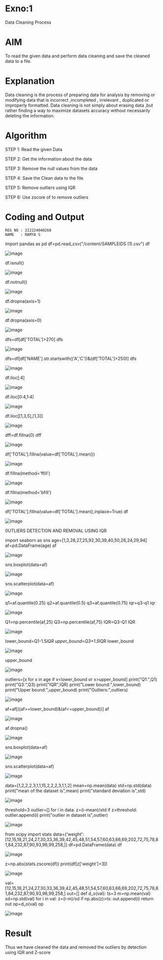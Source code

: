 # Exno:1
Data Cleaning Process

# AIM
To read the given data and perform data cleaning and save the cleaned data to a file.

# Explanation
Data cleaning is the process of preparing data for analysis by removing or modifying data that is incorrect ,incompleted , irrelevant , duplicated or improperly formatted. Data cleaning is not simply about erasing data ,but rather finding a way to maximize datasets accuracy without necessarily deleting the information.

# Algorithm
STEP 1: Read the given Data

STEP 2: Get the information about the data

STEP 3: Remove the null values from the data

STEP 4: Save the Clean data to the file

STEP 5: Remove outliers using IQR

STEP 6: Use zscore of to remove outliers

# Coding and Output

    REG NO : 212224040268
    NAME   : RAMYA S


import pandas as pd
df=pd.read_csv("/content/SAMPLEIDS (1).csv")
df

![image](https://github.com/user-attachments/assets/15a41b32-9b69-4788-82ed-c09181d9463e)

df.isnull()

![image](https://github.com/user-attachments/assets/74d86fab-2d07-4b48-a362-6997474f8a10)

df.notnull()

![image](https://github.com/user-attachments/assets/255eac22-9b90-4f3a-baed-4c3c18ef38ee)

df.dropna(axis=1)

![image](https://github.com/user-attachments/assets/4009b6d2-cbb1-40b6-bf2e-1bc64116cf99)

df.dropna(axis=0)

![image](https://github.com/user-attachments/assets/b84f9e07-d501-4fd5-be21-a0d689606092)

dfs=df[df['TOTAL']>270]
dfs

![image](https://github.com/user-attachments/assets/65a835a3-86e7-4fdf-b681-31ae89476f0a)

dfs=df[df['NAME'].str.startswith(('A','C'))&(df['TOTAL']>250)]
dfs

![image](https://github.com/user-attachments/assets/f99e8d33-1104-4645-9bef-fcdaa4d21045)

df.iloc[:4]

![image](https://github.com/user-attachments/assets/b2607f2b-f704-4c8b-9a93-9f68c1495d84)

df.iloc[0:4,1:4]

![image](https://github.com/user-attachments/assets/387143ac-dec8-4567-9781-530dc33589df)

df.iloc[[1,3,5],[1,3]]

![image](https://github.com/user-attachments/assets/7fbcd8d4-d140-4b11-bdee-7ad8943ef3c4)

dff=df.fillna(0)
dff

![image](https://github.com/user-attachments/assets/da9adaa6-a031-4c4d-9858-1d98977a400a)

df['TOTAL'].fillna(value=df['TOTAL'].mean())

![image](https://github.com/user-attachments/assets/ed6d8871-e654-4361-a959-629c72c96080)

df.fillna(method='ffill')

![image](https://github.com/user-attachments/assets/517a482a-42cd-4e79-9dba-7ee06c53fac1)

df.fillna(method='bfill')

![image](https://github.com/user-attachments/assets/abeac8cb-bab4-4fed-b173-7290dabd4cc8)

df['TOTAL'].fillna(value=df['TOTAL'].mean(),inplace=True)
df

![image](https://github.com/user-attachments/assets/439dbb76-debb-4c22-a8d6-0603e8ba770d)

0UTLIERS DETECTION AND REMOVAL USING IQR

import seaborn as sns
age=[1,3,28,27,25,92,30,39,40,50,26,24,29,94]
af=pd.DataFrame(age)
af

![image](https://github.com/user-attachments/assets/391fb7cd-8e3f-45fb-8c40-6756d0636bdf)

sns.boxplot(data=af)

![image](https://github.com/user-attachments/assets/16181738-c2b9-4fb9-a018-f5858d6e5102)

sns.scatterplot(data=af)

![image](https://github.com/user-attachments/assets/447de853-af34-48f5-b6a6-df9eb10fd083)

q1=af.quantile(0.25)
q2=af.quantile(0.5)
q3=af.quantile(0.75)
iqr=q3-q1
iqr

![image](https://github.com/user-attachments/assets/1ddd848d-9859-4bbd-b228-a1d48fe5c85e)

Q1=np.percentile(af,25)
Q3=np.percentile(af,75)
IQR=Q3-Q1
IQR

![image](https://github.com/user-attachments/assets/e45f611c-ccef-4c16-aa1e-4430f5da203d)

lower_bound=Q1-1.5*IQR
upper_bound=Q3+1.5*IQR
lower_bound

![image](https://github.com/user-attachments/assets/5065350a-745e-4954-a38c-bea0d931caab)

upper_bound

![image](https://github.com/user-attachments/assets/86adf43b-1304-477e-aee1-4ba3510e7bc1)

outliers=[x for x in age if x<lower_bound or x>upper_bound]
print("Q1:",Q1)
print("Q3:",Q3)
print("IQR",IQR)
print("Lower bound:",lower_bound)
print("Upper bound:",upper_bound)
print("Outliers:",outliers)

![image](https://github.com/user-attachments/assets/bd9ee991-ea4f-4259-ac4b-608a3119ad75)

af=af[((af>=lower_bound)&(af<=upper_bound))]
af

![image](https://github.com/user-attachments/assets/d6e57b04-6bd9-473a-b78b-05a9fca7cdaa)

af.dropna()

![image](https://github.com/user-attachments/assets/caa344fc-d063-4d51-95eb-429037887941)

sns.boxplot(data=af)

![image](https://github.com/user-attachments/assets/ba8e11c4-b887-44aa-9997-33586f9f405f)

sns.scatterplot(data=af)

![image](https://github.com/user-attachments/assets/838b27ce-6bff-47b5-8653-173302c6ed67)

data=[1,2,2,2,3,1,1,15,2,2,2,3,1,1,2]
mean=np.mean(data)
std=np.std(data)
print("mean of the dataset is",mean)
print("standard deviation is",std)

![image](https://github.com/user-attachments/assets/97691a8d-55e3-429f-9959-e8f60e7a2649)

threshold=3
outlier=[]
for i in data:
  z=(i-mean)/std
  if z>threshold:
    outlier.append(i)
print("outlier in dataset is",outlier)

![image](https://github.com/user-attachments/assets/ce58795a-df5c-44a0-a1a2-f606715f0426)

from scipy import stats
data={'weight':[12,15,18,21,24,27,30,33,36,39,42,45,48,51,54,57,60,63,66,69,202,72,75,78,81,84,232,87,90,93,96,99,258,]}
df=pd.DataFrame(data)
df

![image](https://github.com/user-attachments/assets/938a2825-38e0-473d-8352-57cfd5520b26)

z=np.abs(stats.zscore(df))
print(df[z['weight']>3])

![image](https://github.com/user-attachments/assets/60324583-ade4-4304-8866-759f87138928)

val=[12,15,18,21,24,27,30,33,36,39,42,45,48,51,54,57,60,63,66,69,202,72,75,78,81,84,232,87,90,93,96,99,258,]
out=[]
def d_o(val):
  ts=3
  m=np.mean(val)
  sd=np.std(val)
  for i in val:
    z=(i-m)/sd
    if np.abs(z)>ts:
      out.append(i)
  return out
op=d_o(val)
op

![image](https://github.com/user-attachments/assets/db164048-27b5-45db-a9de-f2862f9bcae4)

# Result
 Thus we have cleaned the data and removed the outliers by detection using IQR and Z-score
